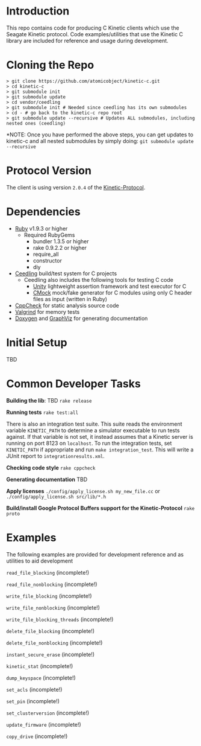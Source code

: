 Introduction
============
This repo contains code for producing C Kinetic clients which use the Seagate Kinetic protocol. Code examples/utilities that use the Kinetic C library are included for reference and usage during development.

Cloning the Repo
================
    > git clone https://github.com/atomicobject/kinetic-c.git
    > cd kinetic-c
    > git submodule init
    > git submodule update
    > cd vendor/ceedling
    > git submodule init # Needed since ceedling has its own submodules
    > cd - # go back to the kinetic-c repo root
    > git submodule update --recursive # Updates ALL submodules, including nested ones (ceedling)

*NOTE: Once you have performed the above steps, you can get updates to kinetic-c and all nested submodules by simply doing: `git submodule update --recursive`

Protocol Version
=================
The client is using version `2.0.4` of the [Kinetic-Protocol](https://github.com/Seagate/kinetic-protocol/releases/tag/2.0.4).

Dependencies
============
* [Ruby](http://ruby-doc.org) v1.9.3 or higher
    * Required RubyGems
        * bundler 1.3.5 or higher
        * rake 0.9.2.2 or higher
        * require_all
        * constructor
        * diy
* [Ceedling](https://github.com/ThrowTheSwitch/Ceedling) build/test system for C projects
    * Ceedling also includes the following tools for testing C code
        * [Unity](https://github.com/ThrowTheSwitch/Unity) lightweight assertion framework and test executor for C
        * [CMock](https://github.com/ThrowTheSwitch/CMock) mock/fake generator for C modules using only C header files as input (written in Ruby)
* [CppCheck](http://cppcheck.sourceforge.net/) for static analysis source code
* [Valgrind](http://valgrind.org/) for memory tests
* [Doxygen](https://github.com/doxygen) and [GraphViz](http://www.graphviz.org/) for generating documentation

Initial Setup
=============
TBD

Common Developer Tasks
======================

**Building the lib**: TBD
`rake release`

**Running tests**
`rake test:all`

There is also an integration test suite. This suite reads the environment
variable `KINETIC_PATH` to determine a simulator executable to run tests
against. If that variable is not set, it instead assumes that a Kinetic server
is running on port 8123 on `localhost`. To run the integration tests, set
`KINETIC_PATH` if appropriate and run `make integration_test`. This will write
a JUnit report to `integrationresults.xml`.

**Checking code style**
`rake cppcheck`

**Generating documentation**
TBD

**Apply licenses**
`./config/apply_license.sh my_new_file.cc` or `./config/apply_license.sh src/lib/*.h`

**Build/install Google Protocol Buffers support for the Kinetic-Protocol**
`rake proto`

Examples
========

The following examples are provided for development reference and as utilities to aid development

`read_file_blocking` (incomplete!)

`read_file_nonblocking` (incomplete!)

`write_file_blocking` (incomplete!)

`write_file_nonblocking` (incomplete!)

`write_file_blocking_threads` (incomplete!)

`delete_file_blocking` (incomplete!)

`delete_file_nonblocking` (incomplete!)

`instant_secure_erase` (incomplete!)

`kinetic_stat` (incomplete!)

`dump_keyspace` (incomplete!)

`set_acls` (incomplete!)

`set_pin` (incomplete!)

`set_clusterversion` (incomplete!)

`update_firmware` (incomplete!)

`copy_drive` (incomplete!)
